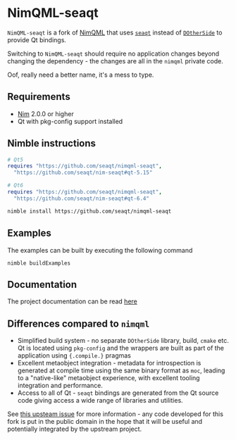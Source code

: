# NimQML-seaqt

`NimQML-seaqt` is a fork of [NimQML](https://github.com/filcuc/nimqml)
that uses [`seaqt`](https://github.com/seaqt/nim-seaqt) instead of
[`DOtherSide`](https://github.com/filcuc/dotherside/) to provide Qt bindings.

Switching to `NimQML-seaqt` should require no application changes beyond changing
the dependency - the changes are all in the `nimqml` private code.

Oof, really need a better name, it's a mess to type.

## Requirements

* [Nim](http://nim-lang.org/) 2.0.0 or higher
* Qt with pkg-config support installed

## Nimble instructions

```nim
# Qt5
requires "https://github.com/seaqt/nimqml-seaqt",
  "https://github.com/seaqt/nim-seaqt#qt-5.15"

# Qt6
requires "https://github.com/seaqt/nimqml-seaqt",
  "https://github.com/seaqt/nim-seaqt#qt-6.4"
```

```sh
nimble install https://github.com/seaqt/nimqml-seaqt
```

## Examples

The examples can be built by executing the following command
```
nimble buildExamples
```

## Documentation

The project documentation can be read [here](http://filcuc.github.io/nimqml/)

## Differences compared to `nimqml`

* Simplified build system - no separate `DOtherSide` library, build,
  `cmake` etc. Qt is located using `pkg-config` and the wrappers are built as
  part of the application using `{.compile.}` pragmas
* Excellent metaobject integration - metadata for introspection is generated at
  compile time using the same binary format as `moc`, leading to a "native-like"
  metaobject experience, with excellent tooling integration and performance.
* Access to all of Qt - `seaqt` bindings are generated from the Qt source
  code giving access a wide range of libraries and utilities.

See [this upsteam issue](https://github.com/filcuc/nimqml/issues/54) for more
information - any code developed for this fork is put in the public domain in the
hope that it will be useful and potentially integrated by the upstream project.
